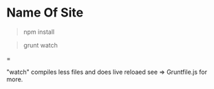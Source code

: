 # Name Of Site

> npm install

> grunt watch

=

"watch" compiles less files and does live reloaed see => Gruntfile.js for more. 




